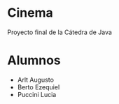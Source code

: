# Cinema

Proyecto final de la Cátedra de Java

# Alumnos

- Arlt Augusto
- Berto Ezequiel
- Puccini Lucia 
